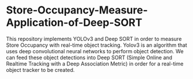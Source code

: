 # Store-Occupancy-Measure-Application-of-Deep-SORT
This repository implements YOLOv3 and Deep SORT in order to measure Store Occupancy with real-time object tracking. Yolov3 is an algorithm that uses deep convolutional neural networks to perform object detection. We can feed these object detections into Deep SORT (Simple Online and Realtime Tracking with a Deep Association Metric) in order for a real-time object tracker to be created.
